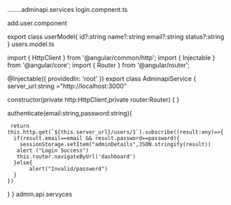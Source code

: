 <!-- import { HttpClient } from '@angular/common/http';
import { Injectable } from '@angular/core';
import { Router } from '@angular/router';

@Injectable({
  providedIn: 'root'
})
export class AdminapiService {
  server_url:string ="http://localhost:3000"

  constructor(private http:HttpClient,private router:Router) { }

  authenticate(email:string,password:string){

     return this.http.get(`${this.server_url}/users/1`).subscribe((result:any)=>{
      if(result.email==email && result.password==password){
        sessionStorage.setItem("adminDetails",JSON.stringify(result))
       alert ("Login Success")
       this.router.navigateByUrl('dashboard')
      }else{
           alert("Invalid/password")
      }
    })
  }
} -->........adminapi.services



<!-- 
import { Component } from '@angular/core';
import { adminAPI } from '../adminAPIServices/adminapi.service';

@Component({
  selector: 'app-login',
  templateUrl: './login.component.html',
  styleUrls: ['./login.component.css']
})
export class LoginComponent {
email:string=""
password:string=""

constructor(private adminAPI:AdminAPIServices){}


login(){
  if(this.email && this.password){
    //call api
    this.adminAPI.authenticateAPI(this.email,this.password)
  }else{
    alert("Please fill the form completly")
  }
}
}
 --> login.compnent.ts

 <!-- import { Component } from '@angular/core';
import { userModel } from '../../users.model';

@Component({
  selector: 'app-add-user',
  templateUrl: './add-user.component.html',
  styleUrls: ['./add-user.component.css']
})
export class AddUserComponent {
  user:userModel = {}

} -->

add.user.component



export class userModel{
    id?:string
    name?:string
    email?:string
    status?:string
}  users.model.ts



import { HttpClient } from '@angular/common/http';
import { Injectable } from '@angular/core';
import { Router } from '@angular/router';

@Injectable({
  providedIn: 'root'
})
export class AdminapiService {
  server_url:string ="http://localhost:3000"

  constructor(private http:HttpClient,private router:Router) { }

  authenticate(email:string,password:string){

     return this.http.get(`${this.server_url}/users/1`).subscribe((result:any)=>{
      if(result.email==email && result.password==password){
        sessionStorage.setItem("adminDetails",JSON.stringify(result))
       alert ("Login Success")
       this.router.navigateByUrl('dashboard')
      }else{
           alert("Invalid/password")
      }
    })
  }
}  admin.api.servyces
